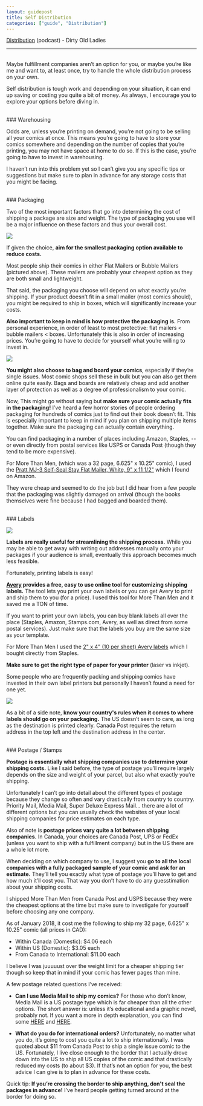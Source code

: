```yaml
---
layout: guidepost
title: Self Distribution
categories: ["guide", "Distribution"]
---
```


[Distribution](http://dirtyoldladies.libsyn.com/episode-14-distrobution) (podcast) - Dirty Old Ladies

<hr><br>
Maybe fulfillment companies aren’t an option for you, or maybe you’re like me and want to, at least once, try to handle the whole distribution process on your own.

Self distribution is tough work and depending on your situation, it can end up saving or costing you quite a bit of money. As always, I encourage you to explore your options before diving in.

<br>
### Warehousing

Odds are, unless you’re printing on demand, you’re not going to be selling all your comics at once. This means you’re going to have to store your comics somewhere and depending on the number of copies that you’re printing, you may not have space at home to do so. If this is the case, you’re going to have to invest in warehousing.

I haven’t run into this problem yet so I can’t give you any specific tips or suggestions but make sure to plan in advance for any storage costs that you might be facing.

<br>
### Packaging

Two of the most important factors that go into determining the cost of shipping a package are size and weight. The type of packaging you use will be a major influence on these factors and thus your overall cost.

![](/images/guide/pack.jpg)

If given the choice, **aim for the smallest packaging option available to reduce costs.**

Most people ship their comics in either Flat Mailers or Bubble Mailers (pictured above). These mailers are probably your cheapest option as they are both small and lightweight.

That said, the packaging you choose will depend on what exactly you’re shipping. If your product doesn’t fit in a small mailer (most comics should), you might be required to ship in boxes, which will significantly increase your costs.

**Also important to keep in mind is how protective the packaging is.** From personal experience, in order of least to most protective: flat mailers < bubble mailers < boxes. Unfortunately this is also in order of increasing prices. You’re going to have to decide for yourself what you’re willing to invest in.

![](/images/guide/board.jpg)

**You might also choose to bag and board your comics**, especially if they’re single issues. Most comic shops sell these in bulk but you can also get them online quite easily. Bags and boards are relatively cheap and add another layer of protection as well as a degree of professionalism to your comic.

Now, This might go without saying but **make sure your comic actually fits in the packaging!** I’ve heard a few horror stories of people ordering packaging for hundreds of comics just to find out their book doesn’t fit. This is especially important to keep in mind if you plan on shipping multiple items together. Make sure the packaging can actually contain everything.

You can find packaging in a number of places including Amazon, Staples, -- or even directly from postal services like USPS or Canada Post (though they tend to be more expensive).

For More Than Men, (which was a 32 page, 6.625" x 10.25" comic), I used the [Pratt MJ-3 Self-Seal Stay Flat Mailer, White, 9" x 11 1/2"](https://smile.amazon.com/dp/B00AI62400/ref=cm_cr_ryp_prd_ttl_sol_0) which I found on Amazon.

They were cheap and seemed to do the job but I did hear from a few people that the packaging was slightly damaged on arrival (though the books themselves were fine because I had bagged and boarded them).

<br>
### Labels

![](/images/guide/labels.jpg)

**Labels are really useful for streamlining the shipping process.** While you may be able to get away with writing out addresses manually onto your packages if your audience is small, eventually this approach becomes much less feasible.

Fortunately, printing labels is easy!

**[Avery](https://www.avery.ca/design-and-print-online/) provides a free, easy to use online tool for customizing shipping labels.** The tool lets you print your own labels or you can get Avery to print and ship them to you (for a price). I used this tool for More Than Men and it saved me a TON of time. 

If you want to print your own labels, you can buy blank labels all over the place (Staples, Amazon, Stamps.com, Avery, as well as direct from some postal services). Just make sure that the labels you buy are the same size as your template.

For More Than Men I used the [2" x 4" (10 per sheet) Avery labels](https://www.avery.ca/avery-shipping-labels-with-trueblock-technology-for-inkjet-printers-2inch-x-4inch-8923-rectangle-white.html) which I bought directly from Staples.

**Make sure to get the right type of paper for your printer** (laser vs inkjet).

Some people who are frequently packing and shipping comics have invested in their own label printers but personally I haven’t found a need for one yet.

![](/images/guide/label_printer.jpg)

As a bit of a side note, **know your country's rules when it comes to where labels should go on your packaging.** The US doesn’t seem to care, as long as the destination is printed clearly. Canada Post requires the return address in the top left and the destination address in the center.

<br>
### Postage / Stamps

**Postage is essentially what shipping companies use to determine your shipping costs.** Like I said before, the type of postage you’ll require largely depends on the size and weight of your parcel, but also what exactly you’re shipping.

Unfortunately I can’t go into detail about the different types of postage because they change so often and vary drastically from country to country. Priority Mail, Media Mail, Super Deluxe Express Mail… there are a lot of different options but you can usually check the websites of your local shipping companies for price estimates on each type.

Also of note is **postage prices vary quite a lot between shipping companies.** In Canada, your choices are Canada Post, UPS or FedEx (unless you want to ship with a fulfillment company) but in the US there are a whole lot more.

When deciding on which company to use, I suggest you **go to all the local companies with a fully packaged sample of your comic and ask for an estimate.** They’ll tell you exactly what type of postage you’ll have to get and how much it’ll cost you. That way you don’t have to do any guesstimation about your shipping costs.

I shipped More Than Men from Canada Post and USPS because they were the cheapest options at the time but make sure to investigate for yourself before choosing any one company.

As of January 2018, it cost me the following to ship my 32 page, 6.625" x 10.25" comic (all prices in CAD):

- Within Canada (Domestic): $4.06 each
- Within US (Domestic): $3.05 each
- From Canada to International: $11.00 each

I believe I was juuuuust over the weight limit for a cheaper shipping tier though so keep that in mind if your comic has fewer pages than mine.

A few postage related questions I’ve received:

- **Can I use Media Mail to ship my comics?** For those who don’t know, Media Mail is a US postage type which is far cheaper than all the other options. The short answer is: unless it’s educational and a graphic novel, probably not. If you want a more in depth explanation, you can find some [HERE](http://www.ebay.com/gds/Can-I-Use-Media-Mail-to-Ship-Comic-Books-or-Magazines-/10000000175673260/g.html ) and [HERE](https://www.cgccomics.com/boards/topic/401906-usps-media-mail-regulations/).

- **What do you do for international orders?** Unfortunately, no matter what you do, it’s going to cost you quite a lot to ship internationally. I was quoted about $11 from Canada Post to ship a single issue comic to the US. Fortunately, I live close enough to the border that I actually drove down into the US to ship all US copies of the comic and that drastically reduced my costs (to about $3). If that’s not an option for you, the best advice I can give is to plan in advance for these costs.

Quick tip: **If you’re crossing the border to ship anything, don't seal the packages in advance!** I’ve heard people getting turned around at the border for doing so.
